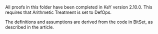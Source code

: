 All proofs in this folder have been completed in KeY version 2.10.0.
This requires that Arithmetic Treatment is set to DefOps. 

The definitions and assumptions are derived from the code in BitSet, as described in the article.